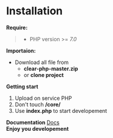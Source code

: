 # Installation

**Require:**
>	*	PHP version >= *7.0*

**Importaion:**
*	Download all file from 
	*	**clear-php-master.zip** 
	*	or **clone project**


**Getting start**
1.	Upload on service PHP
2.	Don't touch **/core/**
3.	Use **index.php** to start developement

**Documentation**
[Docs](https://sl00x.github.io/clear-php/index.html)<br/>
**Enjoy you developement**
